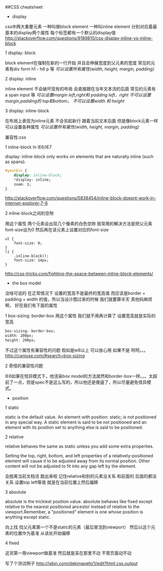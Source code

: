 ##CSS cheatsheet

* display

css中两大重要元素  一种叫做block element 一种叫inline element 分别对应着最基本的display两个属性 每个标签都有一个默认的display值
http://stackoverflow.com/questions/9189810/css-display-inline-vs-inline-block

1 display: block

block element在强制在新的一行开始 并且会伸展宽度到父元素的宽度 常见的元素有div form h1 - h6 p 等 *可以设置所有属性(width, height, margin, padding)*

2 display: inline

inline element 不会破坏现有的布局 会直接跟在当年文本流的后面 常见的元素有 a span input 等 *可以设置margin left,right和 padding left，right 不可以设置margin,padding的 top和bottom， 不可以设置width 和 height*

3 display: inline-block

在布局上表现为inline元素 不会另起新行 跟着当前文本后面 但是像block元素一样可以设置各种属性 *可以设置所有属性(width, height, margin, padding)*

兼容性:css

1 inline-block In IE6/IE7 

display: inline-block only works on elements that are naturally inline (such as spans).

```css
#yourDiv {
	display: inline-block;
	*display: inline;
	zoom: 1;
}
```
http://stackoverflow.com/questions/5838454/inline-block-doesnt-work-in-internet-explorer-7-6

2 inline-block之间的空隙

用这个属性 两个元素会出现几个像素的白色空隙 我常用的解决方法是把父元素font-size设为0 然后再在该元素上设置对应的font-size
```
ul {
	font-size: 0;
}
li {
	.inline-block();
	font-size: 14px;
}
```

http://css-tricks.com/fighting-the-space-between-inline-block-elements/

* the box model

没啥可说的 在正常情况下 设置的宽高不是最终的宽高值 而应该是border + padding + width 的值，所以当设计图过来的时候 我们就要算半天 真他妈麻烦啊， 好在我们有下面的属性

1 box-sizing: border-box
用这个属性 我们就不用再计算了 设置宽高就是实际的宽高

```css
bos-sizing: border-box;
width: 200px;
height: 200px;
```
不过这个属性有兼容性的问题 假如是ie8以上 可以放心用 如果不是 呵呵。。。http://caniuse.com/#search=box-sizing

2 奇怪的兼容性问题

IE6如果在怪异模式下，他渲染box model的方法居然和border-box一样。。。太超前了一点，但是spec不是这么写的，所以他还是傻逼了，所以尽量避免怪异模式。

* position

1 static

static is the default value. An element with position: static; is not positioned in any special way. A static element is said to be not positioned and an element with its position set to anything else is said to be positioned.


2 relative

relative behaves the same as static unless you add some extra properties.

Setting the top, right, bottom, and left properties of a relatively-positioned element will cause it to be adjusted away from its normal position. Other content will not be adjusted to fit into any gap left by the element.

会脱离当前文档流 跑出来啦 记住relative和别的元素没关系 和前面的 后面的都没关系 设置top left等值 就是在当前位置上然后偏移

3 absolute

absolute is the trickiest position value. absolute behaves like fixed except relative to the nearest positioned ancestor instead of relative to the viewport.Remember, a "positioned" element is one whose position is anything except static.

向上找 找父元素第一个不是static的元素（最后冒泡到viewport） 然后以这个元素的位置作为基准 从该处开始偏移

4 fixed 

这货第一用viewport做基准 然后就是呆在那里不动 不管页面动不动

写了个测试例子 http://jsbin.com/dekimavehi/1/edit?html,css,output


